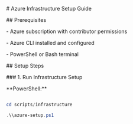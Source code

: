 \# Azure Infrastructure Setup Guide



\## Prerequisites

\- Azure subscription with contributor permissions

\- Azure CLI installed and configured

\- PowerShell or Bash terminal



\## Setup Steps



\### 1. Run Infrastructure Setup



\*\*PowerShell:\*\*

```powershell

cd scripts/infrastructure

.\\azure-setup.ps1

